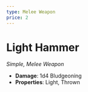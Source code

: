 ```yaml
---
type: Melee Weapon
price: 2
---
```

# Light Hammer

*Simple, Melee Weapon*

- **Damage**: 1d4 Bludgeoning
- **Properties**: Light, Thrown


